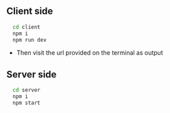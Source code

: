 ## Client side
```bash
  cd client
  npm i
  npm run dev
```
- Then visit the url provided on the terminal as output

## Server side
```bash
  cd server
  npm i
  npm start
```
    
